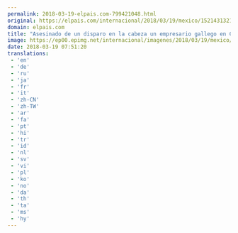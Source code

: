 ```yaml
---
permalink: 2018-03-19-elpais.com-799421048.html
original: https://elpais.com/internacional/2018/03/19/mexico/1521431321_614070.html#?ref=rss&format=simple&link=link
domain: elpais.com
title: "Asesinado de un disparo en la cabeza un empresario gallego en Ciudad de México"
image: https://ep00.epimg.net/internacional/imagenes/2018/03/19/mexico/1521431321_614070_1521436601_rrss_normal.jpg
date: 2018-03-19 07:51:20
translations: 
 - 'en'
 - 'de'
 - 'ru'
 - 'ja'
 - 'fr'
 - 'it'
 - 'zh-CN'
 - 'zh-TW'
 - 'ar'
 - 'fa'
 - 'pt'
 - 'hi'
 - 'tr'
 - 'id'
 - 'nl'
 - 'sv'
 - 'vi'
 - 'pl'
 - 'ko'
 - 'no'
 - 'da'
 - 'th'
 - 'ta'
 - 'ms'
 - 'hy'
---
```


